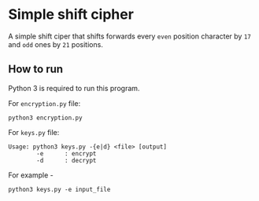 # Simple shift cipher

A simple shift ciper that shifts forwards every `even` position character by `17` and `odd` ones by `21` positions.

## How to run

Python 3 is required to run this program.

For `encryption.py` file:

    python3 encryption.py

For `keys.py` file:

```
Usage: python3 keys.py -{e|d} <file> [output]
        -e      : encrypt
        -d      : decrypt
```

For example -

    python3 keys.py -e input_file
